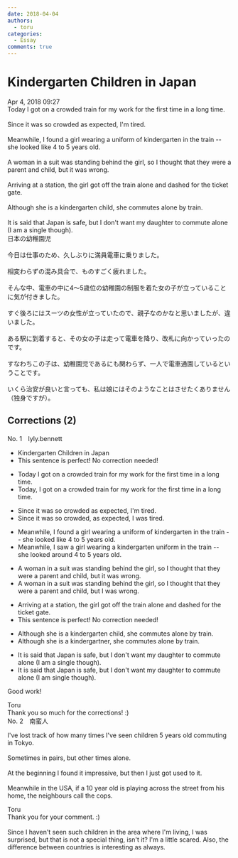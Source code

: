 ```yaml
---
date: 2018-04-04
authors:
  - toru
categories:
  - Essay
comments: true
---
```


# Kindergarten Children in Japan
<div class="date">Apr 4, 2018 09:27</div>
<div id="post"><div id="body_show_ori">
Today I got on a crowded train for my work for the first time in a long time. <br/><br/>Since it was so crowded as expected, I'm tired.<br/><br/>Meanwhile, I found a girl wearing a uniform of kindergarten in the train -- she looked like 4 to 5 years old.<br/><br/>A woman in a suit was standing behind the girl, so I thought that they were a parent and child, but it was wrong.<br/><br/>Arriving at a station, the girl got off the train alone and dashed for the ticket gate.<br/><br/>Although she is a kindergarten child, she commutes alone by train.<br/><br/>It is said that Japan is safe, but I don't want my daughter to commute alone (I am a single though).
</div></div>

<!-- more -->

<div id="post_ja"><div id="body_show_mo">
日本の幼稚園児<br/><br/>今日は仕事のため、久しぶりに満員電車に乗りました。<br/><br/>相変わらずの混み具合で、ものすごく疲れました。<br/><br/>そんな中、電車の中に4〜5歳位の幼稚園の制服を着た女の子が立っていることに気が付きました。<br/><br/>すぐ後ろにはスーツの女性が立っていたので、親子なのかなと思いましたが、違いました。<br/><br/>ある駅に到着すると、その女の子は走って電車を降り、改札に向かっていったのです。<br/><br/>すなわちこの子は、幼稚園児であるにも関わらず、一人で電車通園しているということです。<br/><br/>いくら治安が良いと言っても、私は娘にはそのようなことはさせたくありません（独身ですが）。
</div></div>

## Corrections (2)
<div id="block"><div class="first_name"> No. 1　<span class="just_name">lyly.bennett</span></div><div id="block2">
<ul class="correction_field">
<li class="incorrect">Kindergarten Children in Japan</li>
<li class="corrected perfect">This sentence is perfect! No correction needed!</li>
</ul>
<ul class="correction_field">
<li class="incorrect">Today I got on a crowded train for my work for the first time in a long time.</li>
<li class="corrected correct">
Today, I got on a crowded train for my work for the first time in a long time.
</li>
</ul>
<ul class="correction_field">
<li class="incorrect">Since it was so crowded as expected, I'm tired.</li>
<li class="corrected correct">
Since it was so crowded, as expected, I was tired.
</li>
</ul>
<ul class="correction_field">
<li class="incorrect">Meanwhile, I found a girl wearing a uniform of kindergarten in the train -- she looked like 4 to 5 years old.</li>
<li class="corrected correct">
Meanwhile, I saw a girl wearing a kindergarten uniform in the train -- she looked around 4 to 5 years old.
</li>
</ul>
<ul class="correction_field">
<li class="incorrect">A woman in a suit was standing behind the girl, so I thought that they were a parent and child, but it was wrong.</li>
<li class="corrected correct">
A woman in a suit was standing behind the girl, so I thought that they were a parent and child, but I was wrong.
</li>
</ul>
<ul class="correction_field">
<li class="incorrect">Arriving at a station, the girl got off the train alone and dashed for the ticket gate.</li>
<li class="corrected perfect">This sentence is perfect! No correction needed!</li>
</ul>
<ul class="correction_field">
<li class="incorrect">Although she is a kindergarten child, she commutes alone by train.</li>
<li class="corrected correct">
Although she is a kindergartner, she commutes alone by train.
</li>
</ul>
<ul class="correction_field">
<li class="incorrect">It is said that Japan is safe, but I don't want my daughter to commute alone (I am a single though).</li>
<li class="corrected correct">
It is said that Japan is safe, but I don't want my daughter to commute alone (I am single though).
</li>
</ul>
<p class="comment_small">
 Good work!
</p>

</div><div class="name"><span class="just_name">Toru</span><br>
Thank you so much for the corrections! :)
</div>
</div>
<div id="block"><div class="first_name"> No. 2　<span class="just_name">南蛮人</span></div><div id="block2">
<p class="comment_small">
 I've lost track of how many times I've seen children 5 years old commuting in Tokyo.
 <br/>
 <br/>
 Sometimes in pairs, but other times alone.
 <br/>
 <br/>
 At the beginning I found it impressive, but then I just got used to it.
 <br/>
 <br/>
 Meanwhile in the USA, if a 10 year old is playing across the street from his home, the neighbours call the cops.
</p>

</div><div class="name"><span class="just_name">Toru</span><br>
Thank you for your comment. :)<br/><br/>Since I haven't seen such children in the area where I'm living, I was surprised, but that is not a special thing, isn't it? I'm a little scared. Also, the difference between countries is interesting as always.
</div>
</div>
